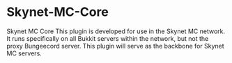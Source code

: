 # Skynet-MC-Core
Skynet MC Core This plugin is developed for use in the Skynet MC network. It runs specifically on all Bukkit servers within the network, but not the proxy Bungeecord server. This plugin will serve as the backbone for Skynet MC servers.
